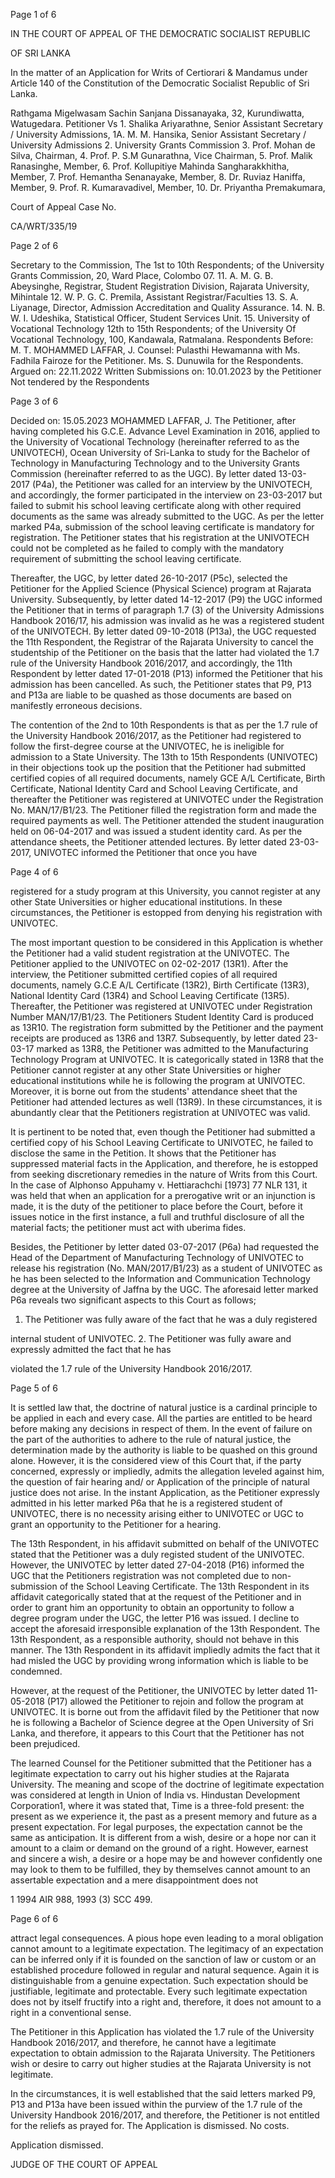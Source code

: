 Page 1 of 6

IN THE COURT OF APPEAL OF THE DEMOCRATIC SOCIALIST REPUBLIC

OF SRI LANKA

In the matter of an Application for Writs of Certiorari & Mandamus under Article 140 of the Constitution of the Democratic Socialist Republic of Sri Lanka.

Rathgama Migelwasam Sachin Sanjana Dissanayaka, 32, Kurundiwatta, Watugedara. Petitioner Vs 1. Shalika Ariyarathne, Senior Assistant Secretary / University Admissions, 1A. M. M. Hansika, Senior Assistant Secretary / University Admissions 2. University Grants Commission 3. Prof. Mohan de Silva, Chairman, 4. Prof. P. S.M Gunarathna, Vice Chairman, 5. Prof. Malik Ranasinghe, Member, 6. Prof. Kollupitiye Mahinda Sangharakkhitha, Member, 7. Prof. Hemantha Senanayake, Member, 8. Dr. Ruviaz Haniffa, Member, 9. Prof. R. Kumaravadivel, Member, 10. Dr. Priyantha Premakumara,

Court of Appeal Case No.

CA/WRT/335/19

Page 2 of 6

Secretary to the Commission, The 1st to 10th Respondents; of the University Grants Commission, 20, Ward Place, Colombo 07. 11. A. M. G. B. Abeysinghe, Registrar, Student Registration Division, Rajarata University, Mihintale 12. W. P. G. C. Premila, Assistant Registrar/Faculties 13. S. A. Liyanage, Director, Admission Accreditation and Quality Assurance. 14. N. B. W. I. Udeshika, Statistical Officer, Student Services Unit. 15. University of Vocational Technology 12th to 15th Respondents; of the University Of Vocational Technology, 100, Kandawala, Ratmalana. Respondents Before: M. T. MOHAMMED LAFFAR, J. Counsel: Pulasthi Hewamanna with Ms. Fadhila Fairoze for the Petitioner. Ms. S. Dunuwila for the Respondents. Argued on: 22.11.2022 Written Submissions on: 10.01.2023 by the Petitioner Not tendered by the Respondents

Page 3 of 6

Decided on: 15.05.2023 MOHAMMED LAFFAR, J. The Petitioner, after having completed his G.C.E. Advance Level Examination in 2016, applied to the University of Vocational Technology (hereinafter referred to as the UNIVOTECH), Ocean University of Sri-Lanka to study for the Bachelor of Technology in Manufacturing Technology and to the University Grants Commission (hereinafter referred to as the UGC). By letter dated 13-03-2017 (P4a), the Petitioner was called for an interview by the UNIVOTECH, and accordingly, the former participated in the interview on 23-03-2017 but failed to submit his school leaving certificate along with other required documents as the same was already submitted to the UGC. As per the letter marked P4a, submission of the school leaving certificate is mandatory for registration. The Petitioner states that his registration at the UNIVOTECH could not be completed as he failed to comply with the mandatory requirement of submitting the school leaving certificate.

Thereafter, the UGC, by letter dated 26-10-2017 (P5c), selected the Petitioner for the Applied Science (Physical Science) program at Rajarata University. Subsequently, by letter dated 14-12-2017 (P9) the UGC informed the Petitioner that in terms of paragraph 1.7 (3) of the University Admissions Handbook 2016/17, his admission was invalid as he was a registered student of the UNIVOTECH. By letter dated 09-10-2018 (P13a), the UGC requested the 11th Respondent, the Registrar of the Rajarata University to cancel the studentship of the Petitioner on the basis that the latter had violated the 1.7 rule of the University Handbook 2016/2017, and accordingly, the 11th Respondent by letter dated 17-01-2018 (P13) informed the Petitioner that his admission has been cancelled. As such, the Petitioner states that P9, P13 and P13a are liable to be quashed as those documents are based on manifestly erroneous decisions.

The contention of the 2nd to 10th Respondents is that as per the 1.7 rule of the University Handbook 2016/2017, as the Petitioner had registered to follow the first-degree course at the UNIVOTEC, he is ineligible for admission to a State University. The 13th to 15th Respondents (UNIVOTEC) in their objections took up the position that the Petitioner had submitted certified copies of all required documents, namely GCE A/L Certificate, Birth Certificate, National Identity Card and School Leaving Certificate, and thereafter the Petitioner was registered at UNIVOTEC under the Registration No. MAN/17/B1/23. The Petitioner filled the registration form and made the required payments as well. The Petitioner attended the student inauguration held on 06-04-2017 and was issued a student identity card. As per the attendance sheets, the Petitioner attended lectures. By letter dated 23-03-2017, UNIVOTEC informed the Petitioner that once you have

Page 4 of 6

registered for a study program at this University, you cannot register at any other State Universities or higher educational institutions. In these circumstances, the Petitioner is estopped from denying his registration with UNIVOTEC.

The most important question to be considered in this Application is whether the Petitioner had a valid student registration at the UNIVOTEC. The Petitioner applied to the UNIVOTEC on 02-02-2017 (13R1). After the interview, the Petitioner submitted certified copies of all required documents, namely G.C.E A/L Certificate (13R2), Birth Certificate (13R3), National Identity Card (13R4) and School Leaving Certificate (13R5). Thereafter, the Petitioner was registered at UNIVOTEC under Registration Number MAN/17/B1/23. The Petitioners Student Identity Card is produced as 13R10. The registration form submitted by the Petitioner and the payment receipts are produced as 13R6 and 13R7. Subsequently, by letter dated 23-03-17 marked as 13R8, the Petitioner was admitted to the Manufacturing Technology Program at UNIVOTEC. It is categorically stated in 13R8 that the Petitioner cannot register at any other State Universities or higher educational institutions while he is following the program at UNIVOTEC. Moreover, it is borne out from the students' attendance sheet that the Petitioner had attended lectures as well (13R9). In these circumstances, it is abundantly clear that the Petitioners registration at UNIVOTEC was valid.

It is pertinent to be noted that, even though the Petitioner had submitted a certified copy of his School Leaving Certificate to UNIVOTEC, he failed to disclose the same in the Petition. It shows that the Petitioner has suppressed material facts in the Application, and therefore, he is estopped from seeking discretionary remedies in the nature of Writs from this Court. In the case of Alphonso Appuhamy v. Hettiarachchi [1973] 77 NLR 131, it was held that when an application for a prerogative writ or an injunction is made, it is the duty of the petitioner to place before the Court, before it issues notice in the first instance, a full and truthful disclosure of all the material facts; the petitioner must act with uberima fides.

Besides, the Petitioner by letter dated 03-07-2017 (P6a) had requested the Head of the Department of Manufacturing Technology of UNIVOTEC to release his registration (No. MAN/2017/B1/23) as a student of UNIVOTEC as he has been selected to the Information and Communication Technology degree at the University of Jaffna by the UGC. The aforesaid letter marked P6a reveals two significant aspects to this Court as follows;

1. The Petitioner was fully aware of the fact that he was a duly registered

internal student of UNIVOTEC. 2. The Petitioner was fully aware and expressly admitted the fact that he has

violated the 1.7 rule of the University Handbook 2016/2017.

Page 5 of 6

It is settled law that, the doctrine of natural justice is a cardinal principle to be applied in each and every case. All the parties are entitled to be heard before making any decisions in respect of them. In the event of failure on the part of the authorities to adhere to the rule of natural justice, the determination made by the authority is liable to be quashed on this ground alone. However, it is the considered view of this Court that, if the party concerned, expressly or impliedly, admits the allegation leveled against him, the question of fair hearing and/ or Application of the principle of natural justice does not arise. In the instant Application, as the Petitioner expressly admitted in his letter marked P6a that he is a registered student of UNIVOTEC, there is no necessity arising either to UNIVOTEC or UGC to grant an opportunity to the Petitioner for a hearing.

The 13th Respondent, in his affidavit submitted on behalf of the UNIVOTEC stated that the Petitioner was a duly registed student of the UNIVOTEC. However, the UNIVOTEC by letter dated 27-04-2018 (P16) informed the UGC that the Petitioners registration was not completed due to non-submission of the School Leaving Certificate. The 13th Respondent in its affidavit categorically stated that at the request of the Petitioner and in order to grant him an opportunity to obtain an opportunity to follow a degree program under the UGC, the letter P16 was issued. I decline to accept the aforesaid irresponsible explanation of the 13th Respondent. The 13th Respondent, as a responsible authority, should not behave in this manner. The 13th Respondent in its affidavit impliedly admits the fact that it had misled the UGC by providing wrong information which is liable to be condemned.

However, at the request of the Petitioner, the UNIVOTEC by letter dated 11-05-2018 (P17) allowed the Petitioner to rejoin and follow the program at UNIVOTEC. It is borne out from the affidavit filed by the Petitioner that now he is following a Bachelor of Science degree at the Open University of Sri Lanka, and therefore, it appears to this Court that the Petitioner has not been prejudiced.

The learned Counsel for the Petitioner submitted that the Petitioner has a legitimate expectation to carry out his higher studies at the Rajarata University. The meaning and scope of the doctrine of legitimate expectation was considered at length in Union of India vs. Hindustan Development Corporation1, where it was stated that, Time is a three-fold present: the present as we experience it, the past as a present memory and future as a present expectation. For legal purposes, the expectation cannot be the same as anticipation. It is different from a wish, desire or a hope nor can it amount to a claim or demand on the ground of a right. However, earnest and sincere a wish, a desire or a hope may be and however confidently one may look to them to be fulfilled, they by themselves cannot amount to an assertable expectation and a mere disappointment does not

1 1994 AIR 988, 1993 (3) SCC 499.

Page 6 of 6

attract legal consequences. A pious hope even leading to a moral obligation cannot amount to a legitimate expectation. The legitimacy of an expectation can be inferred only if it is founded on the sanction of law or custom or an established procedure followed in regular and natural sequence. Again it is distinguishable from a genuine expectation. Such expectation should be justifiable, legitimate and protectable. Every such legitimate expectation does not by itself fructify into a right and, therefore, it does not amount to a right in a conventional sense.

The Petitioner in this Application has violated the 1.7 rule of the University Handbook 2016/2017, and therefore, he cannot have a legitimate expectation to obtain admission to the Rajarata University. The Petitioners wish or desire to carry out higher studies at the Rajarata University is not legitimate.

In the circumstances, it is well established that the said letters marked P9, P13 and P13a have been issued within the purview of the 1.7 rule of the University Handbook 2016/2017, and therefore, the Petitioner is not entitled for the reliefs as prayed for. The Application is dismissed. No costs.

Application dismissed.

JUDGE OF THE COURT OF APPEAL